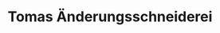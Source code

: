 ---
title: "Tomas Änderungsschneiderei"
url: /bochum/tomas-aenderungsschneiderei/
shop: Schneiderei
---